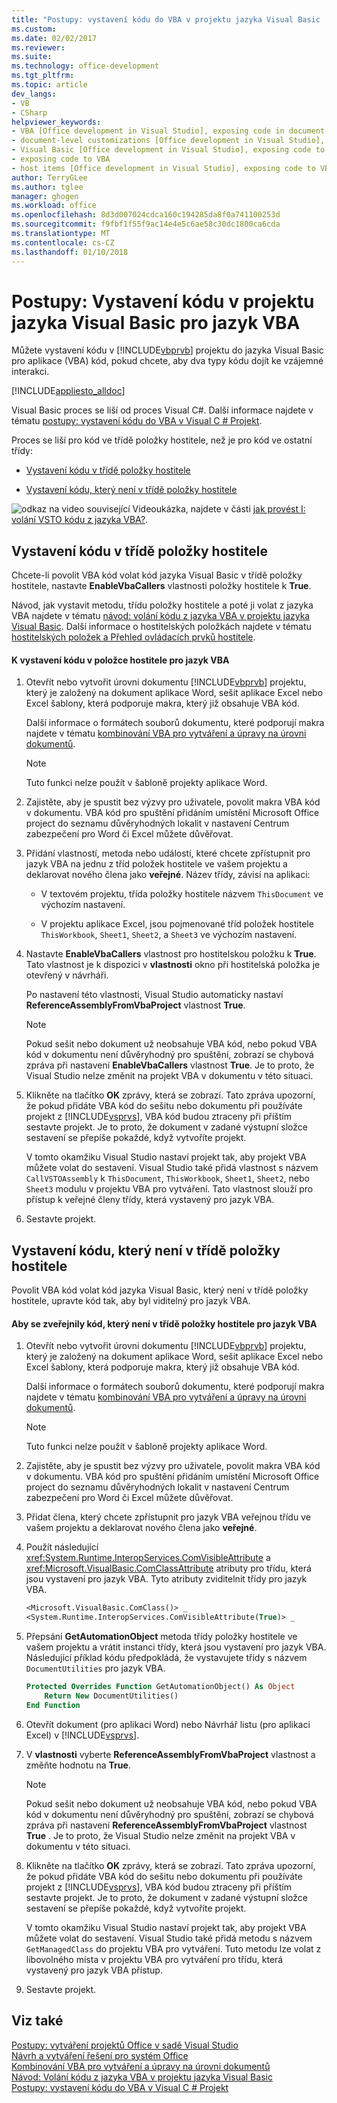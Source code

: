 ```yaml
---
title: "Postupy: vystavení kódu do VBA v projektu jazyka Visual Basic | Microsoft Docs"
ms.custom: 
ms.date: 02/02/2017
ms.reviewer: 
ms.suite: 
ms.technology: office-development
ms.tgt_pltfrm: 
ms.topic: article
dev_langs:
- VB
- CSharp
helpviewer_keywords:
- VBA [Office development in Visual Studio], exposing code in document-level customizations
- document-level customizations [Office development in Visual Studio], exposing code
- Visual Basic [Office development in Visual Studio], exposing code to VBA
- exposing code to VBA
- host items [Office development in Visual Studio], exposing code to VBA
author: TerryGLee
ms.author: tglee
manager: ghogen
ms.workload: office
ms.openlocfilehash: 8d3d007024cdca160c194285da8f0a741100253d
ms.sourcegitcommit: f9fbf1f55f9ac14e4e5c6ae58c30dc1800ca6cda
ms.translationtype: MT
ms.contentlocale: cs-CZ
ms.lasthandoff: 01/10/2018
---
```

# <a name="how-to-expose-code-to-vba-in-a-visual-basic-project"></a>Postupy: Vystavení kódu v projektu jazyka Visual Basic pro jazyk VBA
  Můžete vystavení kódu v [!INCLUDE[vbprvb](../sharepoint/includes/vbprvb-md.md)] projektu do jazyka Visual Basic pro aplikace (VBA) kód, pokud chcete, aby dva typy kódu dojít ke vzájemné interakci.  
  
 [!INCLUDE[appliesto_alldoc](../vsto/includes/appliesto-alldoc-md.md)]  
  
 Visual Basic proces se liší od proces Visual C#. Další informace najdete v tématu [postupy: vystavení kódu do VBA v Visual C &#35; Projekt](../vsto/how-to-expose-code-to-vba-in-a-visual-csharp-project.md).  
  
 Proces se liší pro kód ve třídě položky hostitele, než je pro kód ve ostatní třídy:  
  
-   [Vystavení kódu v třídě položky hostitele](#HostItemCode)  
  
-   [Vystavení kódu, který není v třídě položky hostitele](#NonHostItem)  
  
 ![odkaz na video](../vsto/media/playvideo.gif "odkaz na video") související Videoukázka, najdete v části [jak provést I: volání VSTO kódu z jazyka VBA?](http://go.microsoft.com/fwlink/?LinkId=136757).  
  
##  <a name="HostItemCode"></a>Vystavení kódu v třídě položky hostitele  
 Chcete-li povolit VBA kód volat kód jazyka Visual Basic v třídě položky hostitele, nastavte **EnableVbaCallers** vlastnosti položky hostitele k **True**.  
  
 Návod, jak vystavit metodu, třídu položky hostitele a poté ji volat z jazyka VBA najdete v tématu [návod: volání kódu z jazyka VBA v projektu jazyka Visual Basic](../vsto/walkthrough-calling-code-from-vba-in-a-visual-basic-project.md). Další informace o hostitelských položkách najdete v tématu [hostitelských položek a Přehled ovládacích prvků hostitele](../vsto/host-items-and-host-controls-overview.md).  
  
#### <a name="to-expose-code-in-a-host-item-to-vba"></a>K vystavení kódu v položce hostitele pro jazyk VBA  
  
1.  Otevřít nebo vytvořit úrovni dokumentu [!INCLUDE[vbprvb](../sharepoint/includes/vbprvb-md.md)] projektu, který je založený na dokument aplikace Word, sešit aplikace Excel nebo Excel šablony, která podporuje makra, který již obsahuje VBA kód.  
  
     Další informace o formátech souborů dokumentu, které podporují makra najdete v tématu [kombinování VBA pro vytváření a úpravy na úrovni dokumentů](../vsto/combining-vba-and-document-level-customizations.md).  
  
    > [!NOTE]  
    >  Tuto funkci nelze použít v šabloně projekty aplikace Word.  
  
2.  Zajistěte, aby je spustit bez výzvy pro uživatele, povolit makra VBA kód v dokumentu. VBA kód pro spuštění přidáním umístění Microsoft Office project do seznamu důvěryhodných lokalit v nastavení Centrum zabezpečení pro Word či Excel můžete důvěřovat.  
  
3.  Přidání vlastností, metoda nebo událostí, které chcete zpřístupnit pro jazyk VBA na jednu z tříd položek hostitele ve vašem projektu a deklarovat nového člena jako **veřejné**. Název třídy, závisí na aplikaci:  
  
    -   V textovém projektu, třída položky hostitele názvem `ThisDocument` ve výchozím nastavení.  
  
    -   V projektu aplikace Excel, jsou pojmenované tříd položek hostitele `ThisWorkbook`, `Sheet1`, `Sheet2`, a `Sheet3` ve výchozím nastavení.  
  
4.  Nastavte **EnableVbaCallers** vlastnost pro hostitelskou položku k **True**. Tato vlastnost je k dispozici v **vlastnosti** okno při hostitelská položka je otevřený v návrháři.  
  
     Po nastavení této vlastnosti, Visual Studio automaticky nastaví **ReferenceAssemblyFromVbaProject** vlastnost **True**.  
  
    > [!NOTE]  
    >  Pokud sešit nebo dokument už neobsahuje VBA kód, nebo pokud VBA kód v dokumentu není důvěryhodný pro spuštění, zobrazí se chybová zpráva při nastavení **EnableVbaCallers** vlastnost **True**. Je to proto, že Visual Studio nelze změnit na projekt VBA v dokumentu v této situaci.  
  
5.  Klikněte na tlačítko **OK** zprávy, která se zobrazí. Tato zpráva upozorní, že pokud přidáte VBA kód do sešitu nebo dokumentu při používáte projekt z [!INCLUDE[vsprvs](../sharepoint/includes/vsprvs-md.md)], VBA kód budou ztraceny při příštím sestavte projekt. Je to proto, že dokument v zadané výstupní složce sestavení se přepíše pokaždé, když vytvoříte projekt.  
  
     V tomto okamžiku Visual Studio nastaví projekt tak, aby projekt VBA můžete volat do sestavení. Visual Studio také přidá vlastnost s názvem `CallVSTOAssembly` k `ThisDocument`, `ThisWorkbook`, `Sheet1`, `Sheet2`, nebo `Sheet3` modulu v projektu VBA pro vytváření. Tato vlastnost slouží pro přístup k veřejné členy třídy, která vystavený pro jazyk VBA.  
  
6.  Sestavte projekt.  
  
##  <a name="NonHostItem"></a>Vystavení kódu, který není v třídě položky hostitele  
 Povolit VBA kód volat kód jazyka Visual Basic, který není v třídě položky hostitele, upravte kód tak, aby byl viditelný pro jazyk VBA.  
  
#### <a name="to-expose-code-that-is-not-in-a-host-item-class-to-vba"></a>Aby se zveřejnily kód, který není v třídě položky hostitele pro jazyk VBA  
  
1.  Otevřít nebo vytvořit úrovni dokumentu [!INCLUDE[vbprvb](../sharepoint/includes/vbprvb-md.md)] projektu, který je založený na dokument aplikace Word, sešit aplikace Excel nebo Excel šablony, která podporuje makra, který již obsahuje VBA kód.  
  
     Další informace o formátech souborů dokumentu, které podporují makra najdete v tématu [kombinování VBA pro vytváření a úpravy na úrovni dokumentů](../vsto/combining-vba-and-document-level-customizations.md).  
  
    > [!NOTE]  
    >  Tuto funkci nelze použít v šabloně projekty aplikace Word.  
  
2.  Zajistěte, aby je spustit bez výzvy pro uživatele, povolit makra VBA kód v dokumentu. VBA kód pro spuštění přidáním umístění Microsoft Office project do seznamu důvěryhodných lokalit v nastavení Centrum zabezpečení pro Word či Excel můžete důvěřovat.  
  
3.  Přidat člena, který chcete zpřístupnit pro jazyk VBA veřejnou třídu ve vašem projektu a deklarovat nového člena jako **veřejné**.  
  
4.  Použít následující <xref:System.Runtime.InteropServices.ComVisibleAttribute> a <xref:Microsoft.VisualBasic.ComClassAttribute> atributy pro třídu, která jsou vystavení pro jazyk VBA. Tyto atributy zviditelnit třídy pro jazyk VBA.  
  
    ```vb  
    <Microsoft.VisualBasic.ComClass()> _  
    <System.Runtime.InteropServices.ComVisibleAttribute(True)> _  
    ```  
  
5.  Přepsání **GetAutomationObject** metoda třídy položky hostitele ve vašem projektu a vrátit instanci třídy, která jsou vystavení pro jazyk VBA. Následující příklad kódu předpokládá, že vystavujete třídy s názvem `DocumentUtilities` pro jazyk VBA.  
  
    ```vb  
    Protected Overrides Function GetAutomationObject() As Object  
        Return New DocumentUtilities()  
    End Function  
    ```  
  
6.  Otevřít dokument (pro aplikaci Word) nebo Návrhář listu (pro aplikaci Excel) v [!INCLUDE[vsprvs](../sharepoint/includes/vsprvs-md.md)].  
  
7.  V **vlastnosti** vyberte **ReferenceAssemblyFromVbaProject** vlastnost a změňte hodnotu na **True**.  
  
    > [!NOTE]  
    >  Pokud sešit nebo dokument už neobsahuje VBA kód, nebo pokud VBA kód v dokumentu není důvěryhodný pro spuštění, zobrazí se chybová zpráva při nastavení **ReferenceAssemblyFromVbaProject** vlastnost **True** . Je to proto, že Visual Studio nelze změnit na projekt VBA v dokumentu v této situaci.  
  
8.  Klikněte na tlačítko **OK** zprávy, která se zobrazí. Tato zpráva upozorní, že pokud přidáte VBA kód do sešitu nebo dokumentu při používáte projekt z [!INCLUDE[vsprvs](../sharepoint/includes/vsprvs-md.md)], VBA kód budou ztraceny při příštím sestavte projekt. Je to proto, že dokument v zadané výstupní složce sestavení se přepíše pokaždé, když vytvoříte projekt.  
  
     V tomto okamžiku Visual Studio nastaví projekt tak, aby projekt VBA můžete volat do sestavení. Visual Studio také přidá metodu s názvem `GetManagedClass` do projektu VBA pro vytváření. Tuto metodu lze volat z libovolného místa v projektu VBA pro vytváření pro třídu, která vystavený pro jazyk VBA přístup.  
  
9. Sestavte projekt.  
  
## <a name="see-also"></a>Viz také  
 [Postupy: vytváření projektů Office v sadě Visual Studio](../vsto/how-to-create-office-projects-in-visual-studio.md)   
 [Návrh a vytváření řešení pro systém Office](../vsto/designing-and-creating-office-solutions.md)   
 [Kombinování VBA pro vytváření a úpravy na úrovni dokumentů](../vsto/combining-vba-and-document-level-customizations.md)   
 [Návod: Volání kódu z jazyka VBA v projektu jazyka Visual Basic](../vsto/walkthrough-calling-code-from-vba-in-a-visual-basic-project.md)   
 [Postupy: vystavení kódu do VBA v Visual C &#35; Projekt](../vsto/how-to-expose-code-to-vba-in-a-visual-csharp-project.md)  
  
  